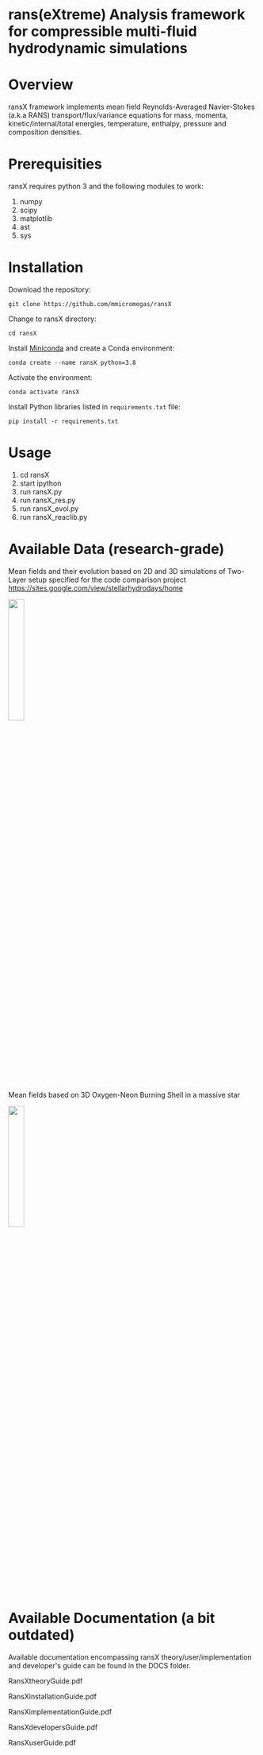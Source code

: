 # rans(eXtreme) Analysis framework for compressible multi-fluid hydrodynamic simulations

# Overview

ransX framework implements mean field Reynolds-Averaged Navier-Stokes (a.k.a RANS) transport/flux/variance equations for mass, momenta, kinetic/internal/total energies, temperature, enthalpy, pressure and composition densities.

# Prerequisities

ransX requires python 3 and the following modules to work:

1. numpy
2. scipy
3. matplotlib
4. ast
5. sys

# Installation

Download the repository:

```
git clone https://github.com/mmicromegas/ransX
```

Change to ransX directory:

```
cd ransX
```

Install [Miniconda](https://docs.conda.io/en/latest/miniconda.html) and create a Conda environment:

```
conda create --name ransX python=3.8
```

Activate the environment:

```
conda activate ransX
```

Install Python libraries listed in `requirements.txt` file:

```
pip install -r requirements.txt
```




# Usage

1. cd ransX
2. start ipython
3. run ransX.py
4. run ransX_res.py
5. run ransX_evol.py
6. run ransX_reaclib.py

# Available Data (research-grade)

Mean fields and their evolution based on 2D and 3D simulations of Two-Layer setup specified for the code comparison project https://sites.google.com/view/stellarhydrodays/home

<img src="https://user-images.githubusercontent.com/34376626/103656159-8ca8d500-4f68-11eb-92dd-a1cb7d41f2b1.png" width="25%"></img> 

Mean fields based on 3D Oxygen-Neon Burning Shell in a massive star

<img src="https://user-images.githubusercontent.com/34376626/103656869-6e8fa480-4f69-11eb-909d-335d12398a9a.png" width="25%"></img> 

# Available Documentation (a bit outdated)

Available documentation encompassing ransX theory/user/implementation and developer's guide can be found in the DOCS folder.

RansXtheoryGuide.pdf

RansXinstallationGuide.pdf

RansXimplementationGuide.pdf

RansXdevelopersGuide.pdf

RansXuserGuide.pdf
